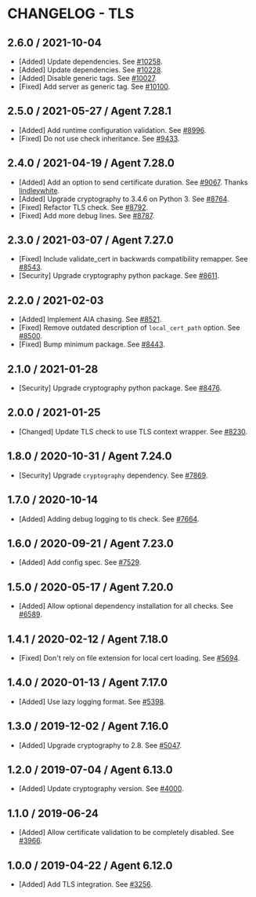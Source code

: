 # CHANGELOG - TLS

## 2.6.0 / 2021-10-04

* [Added] Update dependencies. See [#10258](https://github.com/DataDog/integrations-core/pull/10258).
* [Added] Update dependencies. See [#10228](https://github.com/DataDog/integrations-core/pull/10228).
* [Added] Disable generic tags. See [#10027](https://github.com/DataDog/integrations-core/pull/10027).
* [Fixed] Add server as generic tag. See [#10100](https://github.com/DataDog/integrations-core/pull/10100).

## 2.5.0 / 2021-05-27 / Agent 7.28.1

* [Added] Add runtime configuration validation. See [#8996](https://github.com/DataDog/integrations-core/pull/8996).
* [Fixed] Do not use check inheritance. See [#9433](https://github.com/DataDog/integrations-core/pull/9433).

## 2.4.0 / 2021-04-19 / Agent 7.28.0

* [Added] Add an option to send certificate duration. See [#9067](https://github.com/DataDog/integrations-core/pull/9067). Thanks [lindleywhite](https://github.com/lindleywhite).
* [Added] Upgrade cryptography to 3.4.6 on Python 3. See [#8764](https://github.com/DataDog/integrations-core/pull/8764).
* [Fixed] Refactor TLS check. See [#8792](https://github.com/DataDog/integrations-core/pull/8792).
* [Fixed] Add more debug lines. See [#8787](https://github.com/DataDog/integrations-core/pull/8787).

## 2.3.0 / 2021-03-07 / Agent 7.27.0

* [Fixed] Include validate_cert in backwards compatibility remapper. See [#8543](https://github.com/DataDog/integrations-core/pull/8543).
* [Security] Upgrade cryptography python package. See [#8611](https://github.com/DataDog/integrations-core/pull/8611).

## 2.2.0 / 2021-02-03

* [Added] Implement AIA chasing. See [#8521](https://github.com/DataDog/integrations-core/pull/8521).
* [Fixed] Remove outdated description of `local_cert_path` option. See [#8500](https://github.com/DataDog/integrations-core/pull/8500).
* [Fixed] Bump minimum package. See [#8443](https://github.com/DataDog/integrations-core/pull/8443).

## 2.1.0 / 2021-01-28

* [Security] Upgrade cryptography python package. See [#8476](https://github.com/DataDog/integrations-core/pull/8476).

## 2.0.0 / 2021-01-25

* [Changed] Update TLS check to use TLS context wrapper. See [#8230](https://github.com/DataDog/integrations-core/pull/8230).

## 1.8.0 / 2020-10-31 / Agent 7.24.0

* [Security] Upgrade `cryptography` dependency. See [#7869](https://github.com/DataDog/integrations-core/pull/7869).

## 1.7.0 / 2020-10-14

* [Added] Adding debug logging to tls check. See [#7664](https://github.com/DataDog/integrations-core/pull/7664).

## 1.6.0 / 2020-09-21 / Agent 7.23.0

* [Added] Add config spec. See [#7529](https://github.com/DataDog/integrations-core/pull/7529).

## 1.5.0 / 2020-05-17 / Agent 7.20.0

* [Added] Allow optional dependency installation for all checks. See [#6589](https://github.com/DataDog/integrations-core/pull/6589).

## 1.4.1 / 2020-02-12 / Agent 7.18.0

* [Fixed] Don't rely on file extension for local cert loading. See [#5694](https://github.com/DataDog/integrations-core/pull/5694).

## 1.4.0 / 2020-01-13 / Agent 7.17.0

* [Added] Use lazy logging format. See [#5398](https://github.com/DataDog/integrations-core/pull/5398).

## 1.3.0 / 2019-12-02 / Agent 7.16.0

* [Added] Upgrade cryptography to 2.8. See [#5047](https://github.com/DataDog/integrations-core/pull/5047).

## 1.2.0 / 2019-07-04 / Agent 6.13.0

* [Added] Update cryptography version. See [#4000](https://github.com/DataDog/integrations-core/pull/4000).

## 1.1.0 / 2019-06-24

* [Added] Allow certificate validation to be completely disabled. See [#3966](https://github.com/DataDog/integrations-core/pull/3966).

## 1.0.0 / 2019-04-22 / Agent 6.12.0

* [Added] Add TLS integration. See [#3256](https://github.com/DataDog/integrations-core/pull/3256).

